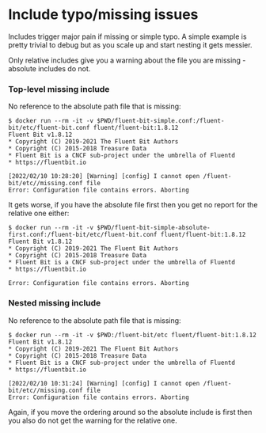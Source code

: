 # Include typo/missing issues

Includes trigger major pain if missing or simple typo.
A simple example is pretty trivial to debug but as you scale up and start nesting it gets messier.

Only relative includes give you a warning about the file you are missing - absolute includes do not.

### Top-level missing include

No reference to the absolute path file that is missing:

```
$ docker run --rm -it -v $PWD/fluent-bit-simple.conf:/fluent-bit/etc/fluent-bit.conf fluent/fluent-bit:1.8.12
Fluent Bit v1.8.12
* Copyright (C) 2019-2021 The Fluent Bit Authors
* Copyright (C) 2015-2018 Treasure Data
* Fluent Bit is a CNCF sub-project under the umbrella of Fluentd
* https://fluentbit.io

[2022/02/10 10:28:20] [Warning] [config] I cannot open /fluent-bit/etc//missing.conf file
Error: Configuration file contains errors. Aborting
```

It gets worse, if you have the absolute file first then you get no report for the relative one either:
```
$ docker run --rm -it -v $PWD/fluent-bit-simple-absolute-first.conf:/fluent-bit/etc/fluent-bit.conf fluent/fluent-bit:1.8.12
Fluent Bit v1.8.12
* Copyright (C) 2019-2021 The Fluent Bit Authors
* Copyright (C) 2015-2018 Treasure Data
* Fluent Bit is a CNCF sub-project under the umbrella of Fluentd
* https://fluentbit.io

Error: Configuration file contains errors. Aborting
```

### Nested missing include

No reference to the absolute path file that is missing:
```
$ docker run --rm -it -v $PWD:/fluent-bit/etc fluent/fluent-bit:1.8.12
Fluent Bit v1.8.12
* Copyright (C) 2019-2021 The Fluent Bit Authors
* Copyright (C) 2015-2018 Treasure Data
* Fluent Bit is a CNCF sub-project under the umbrella of Fluentd
* https://fluentbit.io

[2022/02/10 10:31:24] [Warning] [config] I cannot open /fluent-bit/etc//missing.conf file
Error: Configuration file contains errors. Aborting
```

Again, if you move the ordering around so the absolute include is first then you also do not get the warning for the relative one.